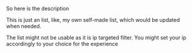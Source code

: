 So here is the description

This is just an list, like, my own self-made list, which would be updated when needed.

The list might not be usable as it is ip targeted filter. You might set your ip accordingly to your choice for the experience 
